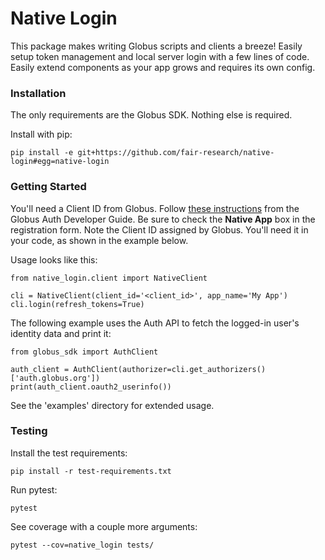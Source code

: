 # Native Login

This package makes writing Globus scripts and clients a breeze! Easily setup
token management and local server login with a few lines of code. Easily extend
components as your app grows and requires its own config.

### Installation

The only requirements are the Globus SDK. Nothing else is required.

Install with pip:

    pip install -e git+https://github.com/fair-research/native-login#egg=native-login


### Getting Started

You'll need a Client ID from Globus. Follow [these instructions](https://docs.globus.org/api/auth/developer-guide/#register-app)
from the Globus Auth Developer Guide. Be sure to check the
**Native App** box in the registration form. Note the Client ID assigned by Globus. 
You'll need it in your code, as shown in the example below.

Usage looks like this:

    from native_login.client import NativeClient

    cli = NativeClient(client_id='<client_id>', app_name='My App')
    cli.login(refresh_tokens=True)


The following example uses the Auth API to fetch the logged-in user's identity data and print it:

    from globus_sdk import AuthClient

    auth_client = AuthClient(authorizer=cli.get_authorizers()['auth.globus.org'])
    print(auth_client.oauth2_userinfo())

See the 'examples' directory for extended usage.

### Testing

Install the test requirements:

    pip install -r test-requirements.txt

Run pytest:

    pytest

See coverage with a couple more arguments:

    pytest --cov=native_login tests/
